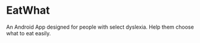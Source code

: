EatWhat
=======
An Android App designed for people with select dyslexia.
Help them choose what to eat easily.

